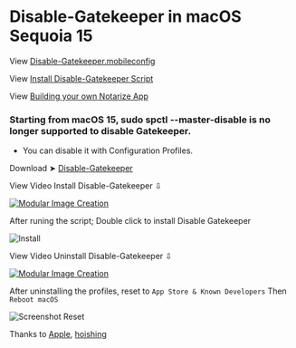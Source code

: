 # Disable-Gatekeeper in macOS Sequoia 15
View [Disable-Gatekeeper.mobileconfig](https://github.com/chris1111/Disable-Gatekeeper/blob/main/Disable-Gatekeeper.mobileconfig)

View [Install Disable-Gatekeeper Script](https://github.com/chris1111/Disable-Gatekeeper/blob/main/Install%20Disable-Gatekeeper.scptd/Contents/Resources/Scripts/main.scpt)

View [Building your own Notarize App](https://github.com/chris1111/Disable-Gatekeeper/blob/main/Create%20App.md)

### Starting from macOS 15, sudo spctl --master-disable is no longer supported to disable Gatekeeper.

- You can disable it with Configuration Profiles.

Download ➤ [Disable-Gatekeeper](https://github.com/chris1111/Disable-Gatekeeper/raw/main/Install%20Disable-Gatekeeper.zip)

View Video Install Disable-Gatekeeper ⇩

[![Modular Image Creation](https://github.com/user-attachments/assets/68f65560-03ae-4dfe-908f-554e30e2906b)](https://youtu.be/Y-KID-_1YKA)

After runing the script; Double click to install Disable Gatekeeper

![Install](https://github.com/user-attachments/assets/097b7f35-0e24-4853-8273-435f0b0a01d4)


View Video Uninstall Disable-Gatekeeper ⇩

[![Modular Image Creation](https://github.com/user-attachments/assets/68f65560-03ae-4dfe-908f-554e30e2906b)](https://youtu.be/EJttKJnIlAQ)

After uninstalling the profiles, reset to `App Store & Known Developers` Then `Reboot macOS` 

![Screenshot Reset](https://github.com/user-attachments/assets/55f81b78-0377-47a1-b0c5-dcad31511e8c)

Thanks to [Apple](https://it-training.apple.com/tutorials/deployment/dm105/), [hoishing](https://gist.github.com/hoishing/cadd905b095e15531467255b537f6906) 
